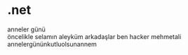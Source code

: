 # .net
anneler günü
<br>
öncelikle selamın aleyküm arkadaşlar ben hacker mehmetali
<br>
annelergününkutluolsunannem

<br>
